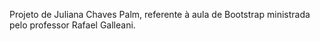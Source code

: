 Projeto de Juliana Chaves Palm, referente à aula de Bootstrap ministrada pelo professor Rafael Galleani.